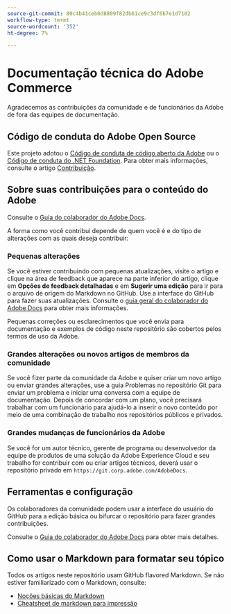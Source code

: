 ```yaml
---
source-git-commit: 80c4b41ceb0d8809f82db61ce9c3df6b7e1d7102
workflow-type: tm+mt
source-wordcount: '352'
ht-degree: 7%

---
```

# Documentação técnica do Adobe Commerce

Agradecemos as contribuições da comunidade e de funcionários da Adobe de fora das equipes de documentação.

## Código de conduta do Adobe Open Source

Este projeto adotou o [Código de conduta de código aberto da Adobe](code-of-conduct.md) ou o [Código de conduta do .NET Foundation](https://dotnetfoundation.org/code-of-conduct). Para obter mais informações, consulte o artigo [Contribuição](contributing.md).

## Sobre suas contribuições para o conteúdo do Adobe

Consulte o [Guia do colaborador do Adobe Docs](https://experienceleague.adobe.com/docs/contributor/contributor-guide/introduction.html?lang=pt-BR).

A forma como você contribui depende de quem você é e do tipo de alterações com as quais deseja contribuir:

### Pequenas alterações

Se você estiver contribuindo com pequenas atualizações, visite o artigo e clique na área de feedback que aparece na parte inferior do artigo, clique em **Opções de feedback detalhadas** e em **Sugerir uma edição** para ir para o arquivo de origem do Markdown no GitHub. Use a interface do GitHub para fazer suas atualizações. Consulte o [guia geral do colaborador do Adobe Docs](https://experienceleague.adobe.com/docs/contributor/contributor-guide/introduction.html?lang=pt-BR) para obter mais informações.

Pequenas correções ou esclarecimentos que você envia para documentação e exemplos de código neste repositório são cobertos pelos termos de uso da Adobe.

### Grandes alterações ou novos artigos de membros da comunidade

Se você fizer parte da comunidade da Adobe e quiser criar um novo artigo ou enviar grandes alterações, use a guia Problemas no repositório Git para enviar um problema e iniciar uma conversa com a equipe de documentação. Depois de concordar com um plano, você precisará trabalhar com um funcionário para ajudá-lo a inserir o novo conteúdo por meio de uma combinação de trabalho nos repositórios públicos e privados.

### Grandes mudanças de funcionários da Adobe

Se você for um autor técnico, gerente de programa ou desenvolvedor da equipe de produtos de uma solução da Adobe Experience Cloud e seu trabalho for contribuir com ou criar artigos técnicos, deverá usar o repositório privado em `https://git.corp.adobe.com/AdobeDocs`.

## Ferramentas e configuração

Os colaboradores da comunidade podem usar a interface do usuário do GitHub para a edição básica ou bifurcar o repositório para fazer grandes contribuições.

Consulte o [Guia do colaborador do Adobe Docs](https://experienceleague.adobe.com/docs/contributor/contributor-guide/introduction.html?lang=pt-BR) para obter mais detalhes.

## Como usar o Markdown para formatar seu tópico

Todos os artigos neste repositório usam GitHub flavored Markdown. Se não estiver familiarizado com o Markdown, consulte:

- [Noções básicas do Markdown](https://help.github.com/articles/getting-started-with-writing-and-formatting-on-github/)
- [Cheatsheet de markdown para impressão](https://guides.github.com/pdfs/markdown-cheatsheet-online.pdf)

